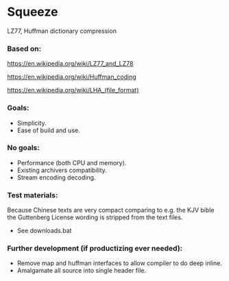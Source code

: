 # Squeeze

LZ77, Huffman dictionary compression

### Based on:

https://en.wikipedia.org/wiki/LZ77_and_LZ78

https://en.wikipedia.org/wiki/Huffman_coding

https://en.wikipedia.org/wiki/LHA_(file_format)

### Goals:

* Simplicity.
* Ease of build and use.

### No goals:

* Performance (both CPU and memory).
* Existing archivers compatibility.
* Stream encoding decoding.

### Test materials:

Because Chinese texts are very compact comparing to e.g. the KJV bible
the Guttenberg License wording is stripped from the text files.

* See downloads.bat

### Further development (if productizing ever needed):

* Remove map and huffman interfaces to allow compiler to do deep inline.
* Amalgamate all source into single header file.

